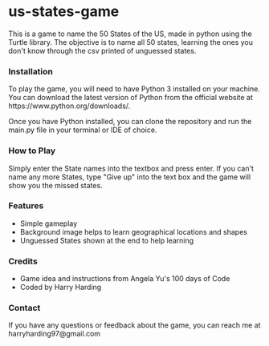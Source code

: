 # us-states-game
This is a game to name the 50 States of the US, made in python using the Turtle library. The objective is to name all 50 states, learning the ones you don't know through the csv printed of unguessed states.

<h3>Installation</h3>
To play the game, you will need to have Python 3 installed on your machine. You can download the latest version of Python from the official website at https://www.python.org/downloads/.

Once you have Python installed, you can clone the repository and run the main.py file in your terminal or IDE of choice.

<h3>How to Play</h3>
Simply enter the State names into the textbox and press enter. If you can't name any more States, type "Give up" into the text box and the game will show you the missed states.

<h3>Features</h3>
<ul>
  <li>Simple gameplay</li>
  <li>Background image helps to learn geographical locations and shapes</li>
  <li>Unguessed States shown at the end to help learning</h3>
</ul>

<h3>Credits</h3>
<ul>
  <li>Game idea and instructions from Angela Yu's 100 days of Code</li>
  <li>Coded by Harry Harding</li>
</ul>

<h3>Contact</h3>
If you have any questions or feedback about the game, you can reach me at harryharding97@gmail.com

